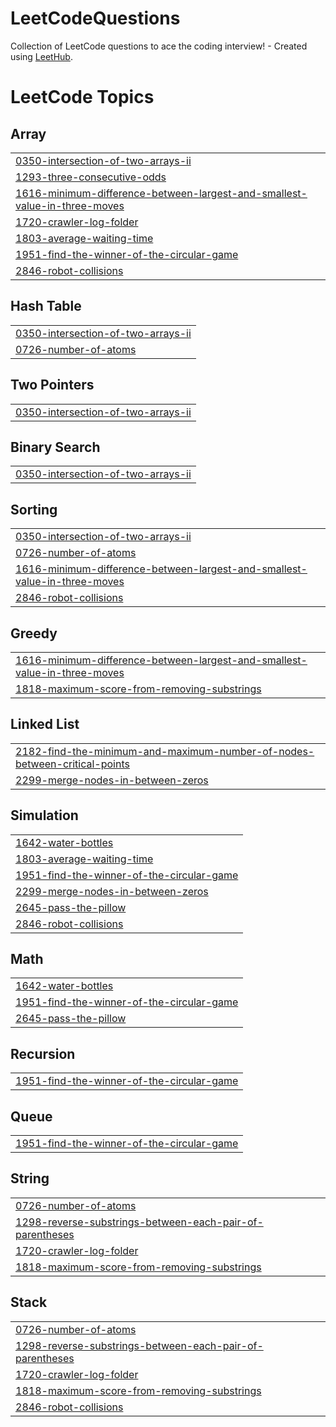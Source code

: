 # LeetCodeQuestions
Collection of LeetCode questions to ace the coding interview! - Created using [LeetHub](https://github.com/QasimWani/LeetHub).

<!---LeetCode Topics Start-->
# LeetCode Topics
## Array
|  |
| ------- |
| [0350-intersection-of-two-arrays-ii](https://github.com/krishna13052001/LeetCodeQuestions/tree/master/0350-intersection-of-two-arrays-ii) |
| [1293-three-consecutive-odds](https://github.com/krishna13052001/LeetCodeQuestions/tree/master/1293-three-consecutive-odds) |
| [1616-minimum-difference-between-largest-and-smallest-value-in-three-moves](https://github.com/krishna13052001/LeetCodeQuestions/tree/master/1616-minimum-difference-between-largest-and-smallest-value-in-three-moves) |
| [1720-crawler-log-folder](https://github.com/krishna13052001/LeetCodeQuestions/tree/master/1720-crawler-log-folder) |
| [1803-average-waiting-time](https://github.com/krishna13052001/LeetCodeQuestions/tree/master/1803-average-waiting-time) |
| [1951-find-the-winner-of-the-circular-game](https://github.com/krishna13052001/LeetCodeQuestions/tree/master/1951-find-the-winner-of-the-circular-game) |
| [2846-robot-collisions](https://github.com/krishna13052001/LeetCodeQuestions/tree/master/2846-robot-collisions) |
## Hash Table
|  |
| ------- |
| [0350-intersection-of-two-arrays-ii](https://github.com/krishna13052001/LeetCodeQuestions/tree/master/0350-intersection-of-two-arrays-ii) |
| [0726-number-of-atoms](https://github.com/krishna13052001/LeetCodeQuestions/tree/master/0726-number-of-atoms) |
## Two Pointers
|  |
| ------- |
| [0350-intersection-of-two-arrays-ii](https://github.com/krishna13052001/LeetCodeQuestions/tree/master/0350-intersection-of-two-arrays-ii) |
## Binary Search
|  |
| ------- |
| [0350-intersection-of-two-arrays-ii](https://github.com/krishna13052001/LeetCodeQuestions/tree/master/0350-intersection-of-two-arrays-ii) |
## Sorting
|  |
| ------- |
| [0350-intersection-of-two-arrays-ii](https://github.com/krishna13052001/LeetCodeQuestions/tree/master/0350-intersection-of-two-arrays-ii) |
| [0726-number-of-atoms](https://github.com/krishna13052001/LeetCodeQuestions/tree/master/0726-number-of-atoms) |
| [1616-minimum-difference-between-largest-and-smallest-value-in-three-moves](https://github.com/krishna13052001/LeetCodeQuestions/tree/master/1616-minimum-difference-between-largest-and-smallest-value-in-three-moves) |
| [2846-robot-collisions](https://github.com/krishna13052001/LeetCodeQuestions/tree/master/2846-robot-collisions) |
## Greedy
|  |
| ------- |
| [1616-minimum-difference-between-largest-and-smallest-value-in-three-moves](https://github.com/krishna13052001/LeetCodeQuestions/tree/master/1616-minimum-difference-between-largest-and-smallest-value-in-three-moves) |
| [1818-maximum-score-from-removing-substrings](https://github.com/krishna13052001/LeetCodeQuestions/tree/master/1818-maximum-score-from-removing-substrings) |
## Linked List
|  |
| ------- |
| [2182-find-the-minimum-and-maximum-number-of-nodes-between-critical-points](https://github.com/krishna13052001/LeetCodeQuestions/tree/master/2182-find-the-minimum-and-maximum-number-of-nodes-between-critical-points) |
| [2299-merge-nodes-in-between-zeros](https://github.com/krishna13052001/LeetCodeQuestions/tree/master/2299-merge-nodes-in-between-zeros) |
## Simulation
|  |
| ------- |
| [1642-water-bottles](https://github.com/krishna13052001/LeetCodeQuestions/tree/master/1642-water-bottles) |
| [1803-average-waiting-time](https://github.com/krishna13052001/LeetCodeQuestions/tree/master/1803-average-waiting-time) |
| [1951-find-the-winner-of-the-circular-game](https://github.com/krishna13052001/LeetCodeQuestions/tree/master/1951-find-the-winner-of-the-circular-game) |
| [2299-merge-nodes-in-between-zeros](https://github.com/krishna13052001/LeetCodeQuestions/tree/master/2299-merge-nodes-in-between-zeros) |
| [2645-pass-the-pillow](https://github.com/krishna13052001/LeetCodeQuestions/tree/master/2645-pass-the-pillow) |
| [2846-robot-collisions](https://github.com/krishna13052001/LeetCodeQuestions/tree/master/2846-robot-collisions) |
## Math
|  |
| ------- |
| [1642-water-bottles](https://github.com/krishna13052001/LeetCodeQuestions/tree/master/1642-water-bottles) |
| [1951-find-the-winner-of-the-circular-game](https://github.com/krishna13052001/LeetCodeQuestions/tree/master/1951-find-the-winner-of-the-circular-game) |
| [2645-pass-the-pillow](https://github.com/krishna13052001/LeetCodeQuestions/tree/master/2645-pass-the-pillow) |
## Recursion
|  |
| ------- |
| [1951-find-the-winner-of-the-circular-game](https://github.com/krishna13052001/LeetCodeQuestions/tree/master/1951-find-the-winner-of-the-circular-game) |
## Queue
|  |
| ------- |
| [1951-find-the-winner-of-the-circular-game](https://github.com/krishna13052001/LeetCodeQuestions/tree/master/1951-find-the-winner-of-the-circular-game) |
## String
|  |
| ------- |
| [0726-number-of-atoms](https://github.com/krishna13052001/LeetCodeQuestions/tree/master/0726-number-of-atoms) |
| [1298-reverse-substrings-between-each-pair-of-parentheses](https://github.com/krishna13052001/LeetCodeQuestions/tree/master/1298-reverse-substrings-between-each-pair-of-parentheses) |
| [1720-crawler-log-folder](https://github.com/krishna13052001/LeetCodeQuestions/tree/master/1720-crawler-log-folder) |
| [1818-maximum-score-from-removing-substrings](https://github.com/krishna13052001/LeetCodeQuestions/tree/master/1818-maximum-score-from-removing-substrings) |
## Stack
|  |
| ------- |
| [0726-number-of-atoms](https://github.com/krishna13052001/LeetCodeQuestions/tree/master/0726-number-of-atoms) |
| [1298-reverse-substrings-between-each-pair-of-parentheses](https://github.com/krishna13052001/LeetCodeQuestions/tree/master/1298-reverse-substrings-between-each-pair-of-parentheses) |
| [1720-crawler-log-folder](https://github.com/krishna13052001/LeetCodeQuestions/tree/master/1720-crawler-log-folder) |
| [1818-maximum-score-from-removing-substrings](https://github.com/krishna13052001/LeetCodeQuestions/tree/master/1818-maximum-score-from-removing-substrings) |
| [2846-robot-collisions](https://github.com/krishna13052001/LeetCodeQuestions/tree/master/2846-robot-collisions) |
<!---LeetCode Topics End-->